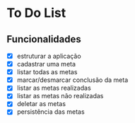 # To Do List

## Funcionalidades

- [x] estruturar a aplicação
- [x] cadastrar uma meta
- [x] listar todas as metas
- [x] marcar/desmarcar conclusão da meta
- [x] listar as metas realizadas
- [x] listar as metas não realizadas
- [x] deletar as metas
- [x] persistência das metas
